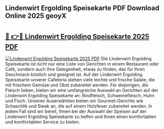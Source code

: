 ## Lindenwirt Ergolding Speisekarte PDF Download Online 2025 geoyX

# <h2><a href="http://gce2fah.nevu.top/?p=Lindenwirt+Ergolding+Speisekarte">🔗 👉🔴 Lindenwirt Ergolding Speisekarte 2025 PDF</a></h2>

[![Lindenwirt Ergolding Speisekarte 2025 PDF](https://i.imgur.com/dBaPXMq.png)](http://gce2fah.nevu.top/?p=Lindenwirt+Ergolding+Speisekarte)
Die Lindenwirt Ergolding Speisekarte ist nicht nur eine Liste von Gerichten in einem Restaurant oder Café, sondern auch Ihre Gelegenheit, etwas zu finden, das für Ihren Geschmack köstlich und geeignet ist. Auf der Lindenwirt Ergolding Speisekarte unserer Cafeteria stehen viele leichte und frische Salate, die mit frischem Gemüse und Obst zubereitet werden. Für diejenigen, die Fleisch lieben, bieten wir eine umfangreiche Auswahl an Gerichten auf der Lindenwirt Ergolding Speisekarte an: Rindfleisch, Schweinefleisch, Huhn und Fisch. Unseren Auserwählten bieten wir Gourmet-Gerichte wie Schaschlik und Steak an, die auf einem Holzfeuer zubereitet werden. In jedem Fall sind wir bereit, Ihnen bei der Auswahl der Speisen auf der Lindenwirt Ergolding Speisekarte zu helfen und Ihnen einen komfortablen und komfortablen Service zu bieten.
